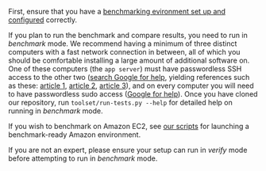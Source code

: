 First, ensure that you have a 
[benchmarking evironment set up and configured](Benchmarking/Getting-Started-Benchmarking)
correctly.

If you plan to run the benchmark and compare results, you need to run in _benchmark_ 
mode. We recommend having a minimum of three distinct computers with a fast network 
connection in between, all of which you should be comfortable installing a large amount
of additional software on. One of these computers (the `app server`) must have 
passwordless SSH access to the other two 
([search Google for help](https://www.google.com/#hl=en&q=passwordless%20SSH%20access), 
yielding references such as these: 
[article 1](http://hortonworks.com/kb/generating-ssh-keys-for-passwordless-login/), 
[article 2](http://superuser.com/questions/336226/how-to-ssh-to-localhost-without-password), 
[article 3](https://help.ubuntu.com/community/SSH/OpenSSH/Keys)), and on every computer 
you will need to have passwordless sudo access 
([Google for help](https://www.google.com/#hl=en&q=passwordless%20sudo)).
Once you have cloned our repository, run `toolset/run-tests.py --help` for detailed help
on running in _benchmark_ mode. 

If you wish to benchmark on Amazon EC2, see [our scripts](deployment/vagrant-production) for 
launching a benchmark-ready Amazon environment. 

If you are not an expert, please ensure your setup can run in _verify_ mode before 
attempting to run in _benchmark_ mode. 
